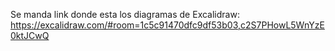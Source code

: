 Se manda link donde esta los diagramas de Excalidraw: https://excalidraw.com/#room=1c5c91470dfc9df53b03,c2S7PHowL5WnYzE0ktJCwQ
